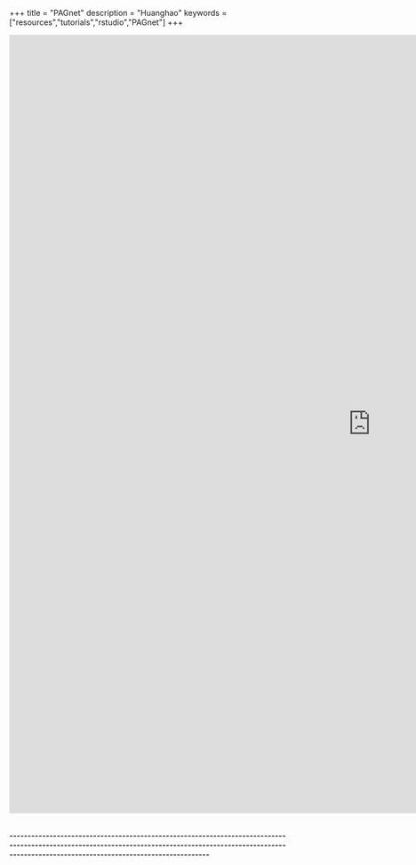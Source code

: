 +++
title = "PAGnet"
description = "Huanghao"
keywords = ["resources","tutorials","rstudio","PAGnet"]
+++

<div align=left>

<div class="main-container" id="main" style="width:99%">
 <iframe src="https://www.wikipedia.org/redir/redir.php?URL=http://144.214.26.35:8238/PAGnet/" width=1300 height=1400 frameborder="0">
 
 </iframe>
 
 
</div>


<br>

**---------------------------------------------------------------------------------------------------------------------------------------------------------------------------------------------------------------**

<br><br><br>

